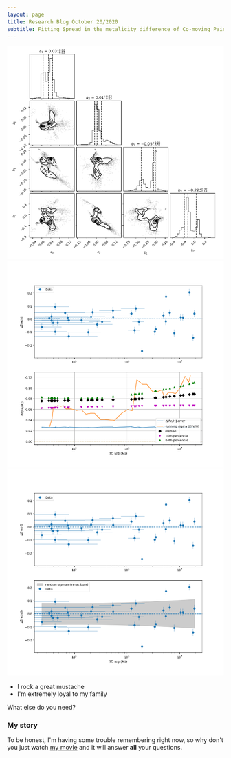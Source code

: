 ```yaml
---
layout: page
title: Research Blog October 20/2020
subtitle: Fitting Spread in the metalicity difference of Co-moving Pairs
---
```


![Monte Carlo Result](/img/october2020/MC_fit_func2.png#center "Monte Carlo Result")
![Monte Carlo Result](/img/october2020/sigma_intrinsic_func2_visual1.png#center "Visualization Version 1")
![Monte Carlo Result](/img/october2020/sigma_intrinsic_func2_visual2.png#center "Visualization Version 2")
- I rock a great mustache
- I'm extremely loyal to my family

What else do you need?

### My story

To be honest, I'm having some trouble remembering right now, so why don't you just watch [my movie](https://en.wikipedia.org/wiki/The_Princess_Bride_%28film%29) and it will answer **all** your questions.
